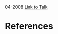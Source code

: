 

04-2008
[Link to Talk](https://www.churchofjesuschrist.org/study/general-conference/2008/04/sunday-afternoon-session?lang=eng)



# References
